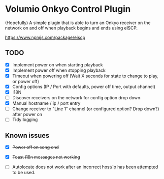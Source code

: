 #       Volumio Onkyo Control Plugin

(Hopefully) A simple plugin that is able to turn an Onkyo receiver on the network on and off when playback begins and ends using eISCP.

https://www.npmjs.com/package/eiscp

## TODO

- [X] Implement power on when starting playback
- [X] Implement power off when stopping playback
- [X] Timeout when powering off (Wait X seconds for state to change to play, or power off)
- [X] Config options (IP / Port with defaults, power off time, output channel)
- [X] I18N
- [ ] Discover receivers on the network for config option drop down
- [X] Manual hostname / ip / port entry
- [ ] Change receiver to "Line 1" channel (or configured option? Drop down?) after power on
- [ ] Tidy logging

## Known issues

- [X] ~~Power off on song end~~
- [X] ~~Toast i18n messages not working~~
- [ ] Autolocate does not work after an incorrect host/ip has been attempted to be used.










